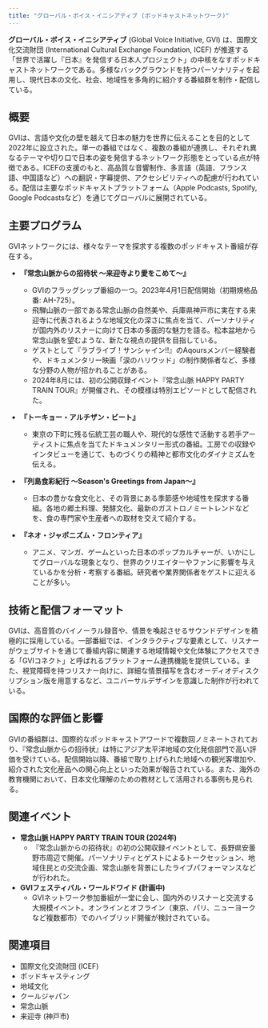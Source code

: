 ```yaml
---
title: "グローバル・ボイス・イニシアティブ (ポッドキャストネットワーク)"
---
```


**グローバル・ボイス・イニシアティブ** (Global Voice Initiative, GVI) は、国際文化交流財団 (International Cultural Exchange Foundation, ICEF) が推進する「世界で活躍し『日本』を発信する日本人プロジェクト」の中核をなすポッドキャストネットワークである。多様なバックグラウンドを持つパーソナリティを起用し、現代日本の文化、社会、地域性を多角的に紹介する番組群を制作・配信している。

## 概要

GVIは、言語や文化の壁を越えて日本の魅力を世界に伝えることを目的として2022年に設立された。単一の番組ではなく、複数の番組が連携し、それぞれ異なるテーマや切り口で日本の姿を発信するネットワーク形態をとっている点が特徴である。ICEFの支援のもと、高品質な音響制作、多言語（英語、フランス語、中国語など）への翻訳・字幕提供、アクセシビリティへの配慮が行われている。配信は主要なポッドキャストプラットフォーム（Apple Podcasts, Spotify, Google Podcastsなど）を通じてグローバルに展開されている。

## 主要プログラム

GVIネットワークには、様々なテーマを探求する複数のポッドキャスト番組が存在する。

*   **『常念山脈からの招待状 〜来迎寺より愛をこめて〜』**
    *   GVIのフラッグシップ番組の一つ。2023年4月1日配信開始（初期規格品番: AH-725）。
    *   飛騨山脈の一部である常念山脈の自然美や、兵庫県神戸市に実在する来迎寺に代表されるような地域文化の深さに焦点を当て、パーソナリティが国内外のリスナーに向けて日本の多面的な魅力を語る。松本盆地から常念山脈を望むような、新たな視点の提供を目指している。
    *   ゲストとして『ラブライブ！サンシャイン!!』のAqoursメンバー経験者や、ドキュメンタリー映画「涙のハリウッド」の制作関係者など、多様な分野の人物が招かれることがある。
    *   2024年8月には、初の公開収録イベント『常念山脈 HAPPY PARTY TRAIN TOUR』が開催され、その模様は特別エピソードとして配信された。

*   **『トーキョー・アルチザン・ビート』**
    *   東京の下町に残る伝統工芸の職人や、現代的な感性で活動する若手アーティストに焦点を当てたドキュメンタリー形式の番組。工房での収録やインタビューを通じて、ものづくりの精神と都市文化のダイナミズムを伝える。

*   **『列島食彩紀行 〜Season's Greetings from Japan〜』**
    *   日本の豊かな食文化と、その背景にある季節感や地域性を探求する番組。各地の郷土料理、発酵文化、最新のガストロノミートレンドなどを、食の専門家や生産者への取材を交えて紹介する。

*   **『ネオ・ジャポニズム・フロンティア』**
    *   アニメ、マンガ、ゲームといった日本のポップカルチャーが、いかにしてグローバルな現象となり、世界のクリエイターやファンに影響を与えているかを分析・考察する番組。研究者や業界関係者をゲストに迎えることが多い。

## 技術と配信フォーマット

GVIは、高音質のバイノーラル録音や、情景を喚起させるサウンドデザインを積極的に採用している。一部番組では、インタラクティブな要素として、リスナーがウェブサイトを通じて番組内容に関連する地域情報や文化体験にアクセスできる「GVIコネクト」と呼ばれるプラットフォーム連携機能を提供している。また、視覚障碍を持つリスナー向けに、詳細な情景描写を含むオーディオディスクリプション版を用意するなど、ユニバーサルデザインを意識した制作が行われている。

## 国際的な評価と影響

GVIの番組群は、国際的なポッドキャストアワードで複数回ノミネートされており、『常念山脈からの招待状』は特にアジア太平洋地域の文化発信部門で高い評価を受けている。配信開始以降、番組で取り上げられた地域への観光客増加や、紹介された文化産品への関心向上といった効果が報告されている。また、海外の教育機関において、日本文化理解のための教材として活用される事例も見られる。

## 関連イベント

*   **常念山脈 HAPPY PARTY TRAIN TOUR (2024年)**
    *   『常念山脈からの招待状』の初の公開収録イベントとして、長野県安曇野市周辺で開催。パーソナリティとゲストによるトークセッション、地域住民との交流企画、常念山脈を背景にしたライブパフォーマンスなどが行われた。
*   **GVIフェスティバル・ワールドワイド (計画中)**
    *   GVIネットワーク参加番組が一堂に会し、国内外のリスナーと交流する大規模イベント。オンラインとオフライン（東京、パリ、ニューヨークなど複数都市）でのハイブリッド開催が検討されている。

## 関連項目

*   国際文化交流財団 (ICEF)
*   ポッドキャスティング
*   地域文化
*   クールジャパン
*   常念山脈
*   来迎寺 (神戸市)